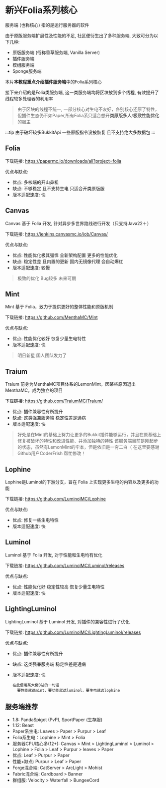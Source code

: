# 新兴Folia系列核心

服务端 (也称核心) 指的是运行服务器的软件

由于原版服务端扩展性及性能的不足, 社区便衍生出了多种服务端, 大致可分为以下几种:
- 原版服务端 (俗称香草服务端, Vanilla Server)
- 插件服务端
- 模组服务端
- Sponge服务端

本片**本教程重点介绍插件服务端**中的Folia系列核心

接下来介绍的是Folia类服务端, 这一类服务端均将区块放到多个线程, 有效提升了线程较多处理器的利用率
> 由于区块的线程不统一, 一部分核心对生电不友好，各别核心还原了特性，但插件生态仍不如Paper,所有Folia系只适合想开**类原版多人**/**极致性能优化**的服主

:::tip
由于破坏较多BukkitApi 一些原版指令没被恢复 且不支持绝大多数据包
:::

## Folia

下载链接: https://papermc.io/downloads/all?project=folia

优点与缺点:
- 优点: 多核端的开山鼻祖
- 缺点: 不够稳定 且不支持生电 只适合开类原版服
- 版本适配速度: 快

## Canvas

Canvas 基于 Folia 开发, 针对异步多世界路线进行开发（只支持Java22＋）

下载链接: https://jenkins.canvasmc.io/job/Canvas/

优点与缺点:
- 优点: 性能优化极其强悍 全新架构配置 更多的性能优化
- 缺点: 稳定性差 且内置的更新 国内无镜像代理 会自动爆红
- 版本适配速度: 较慢
> 极致的优化 Bug较多 未来可期

## Mint
Mint 基于 Folia，致力于提供更好的整体性能和原版机制

下载链接: https://github.com/MenthaMC/Mint

优点与缺点:
- 优点: 性能优化较好 恢复少量生电特性
- 版本适配速度: 快
> 明日新星 国人团队发力了

## Traium
Traium 前身为MenthaMC项目体系的LemonMint，因某些原因退出MenthaMC，成为独立的项目

下载链接: https://github.com/TraiumMC/Traium/

- 优点: 插件兼容性有所提升
- 缺点: 这类强兼服务端 稳定性差是通病
- 版本适配速度: 快
> 好处是在Mint的基础上努力让更多的Bukkit插件能够运行，并且在原基础上修复被破坏的特性和改进性能、并添加独特的特性
> 该服务端目前是刚起步的状态，虽然有LemonMint的牢本，但是依旧是一穷二白（
> 在这里要感谢Github用户CoderFrish 帮忙修改！

## Lophine
Lophine是Luminol的下游分支，旨在 Folia 上实现更多生电的内容以及更多的功能

下载链接: https://github.com/LuminolMC/Lophine

优点与缺点:
- 优点: 修复一些生电特性
- 版本适配速度: 快

## Luminol

Luminol 基于 Folia 开发, 对于性能和生电均有优化

下载链接: https://github.com/LuminolMC/Luminol/releases

优点与缺点:
- 优点: 性能优化好 稳定性较高 恢复少量生电特性
- 版本适配速度: 快

## LightingLuminol

LightingLuminol 基于 Luminol 开发, 对插件的兼容性进行了优化

下载链接: https://github.com/LuminolMC/LightingLuminol/releases

优点与缺点:
- 优点: 插件兼容性有所提升
- 缺点: 这类强兼服务端 稳定性差是通病
- 版本适配速度: 快

      在此借用某大佬B站的一句话
        要性能就选mint，要功能就选luminol，要生电就选lophine

## 服务端推荐

- 1.8: PandaSpigot (PvP), SportPaper (生存服)
- 1.12: Beast
- Paper系生电: Leaves > Paper > Purpur > Leaf
- Folia系生电：Lophine > Mint > Folia
- 服务器CPU核心多(12+): Canvas > Mint > LightingLuminol > Luminol > Lophine > Folia > Leaf > Purpur > leaves > Paper
- 优点: Leaf > Purpur > Paper 
- 性能+缺点: Purpur > Leaf > Paper
- Forge混合端: CatServer > ArcLight > Mohist
- Fabric混合端: Cardboard > Banner
- 群组服: Velocity > Waterfall > BungeeCord
